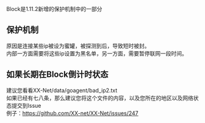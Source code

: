 Block是1.11.2新增的保护机制中的一部分

## 保护机制
原因是连接某些ip被设为蜜罐，被探测到后，导致短时被封。  
内部一方面需要将这些ip设置为黑名单，另一方面，需要暂停联网一段时间。  


## 如果长期在Block倒计时状态
建议您看看XX-Net/data/goagent/bad_ip2.txt  
如果已经有七八条，那么建议您将这个文件的内容，以及您所在的地区以及网络状态提交到Issue  
例子：https://github.com/XX-net/XX-Net/issues/247